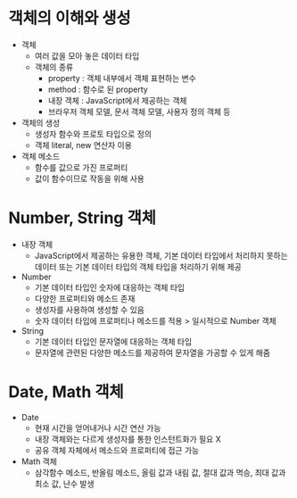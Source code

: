 # 객체의 이해와 생성

- 객체
  - 여러 값을 모아 놓은 데이터 타입
  - 객체의 종류
    - property : 객체 내부에서 객체 표현하는 변수
    - method : 함수로 된 property
    - 내장 객체 : JavaScript에서 제공하는 객체
    - 브라우저 객체 모델, 문서 객체 모델, 사용자 정의 객체 등
- 객체의 생성
  - 생성자 함수와 프로토 타입으로 정의
  - 객체 literal, new 연산자 이용
- 객체 메소드
  - 함수를 값으로 가진 프로퍼티
  - 값이 함수이므로 작동을 위해 사용



# Number, String 객체

- 내장 객체
  - JavaScript에서 제공하는 유용한 객체, 기본 데이터 타입에서 처리하지 못하는 데이터 또는 기본 데이터 타입의 객체 타입을 처리하기 위해 제공
- Number
  - 기본 데이터 타입인 숫자에 대응하는 객체 타입
  - 다양한 프로퍼티와 메소드 존재
  - 생성자를 사용하여 생성할 수 있음
  - 숫자 데이터 타입에 프로퍼티나 메소드를 적용 > 일시적으로 Number 객체
- String
  - 기본 데이터 타입인 문자열에 대응하는 객체 타입
  - 문자열에 관련된 다양한 메소드를 제공하여 문자열을 가공할 수 있게 해줌



# Date, Math 객체

- Date
  - 현재 시간을 얻어내거나 시간 연산 가능
  - 내장 객체와는 다르게 생성자를 통한 인스턴트화가 필요 X
  - 공유 객체 자체에서 메소드와 프로퍼티에 접근 가능
- Math 객체
  - 삼각함수 메소드, 반올림 메소드, 올림 값과 내림 값, 절대 값과 멱승, 최대 값과 최소 값, 난수 발생